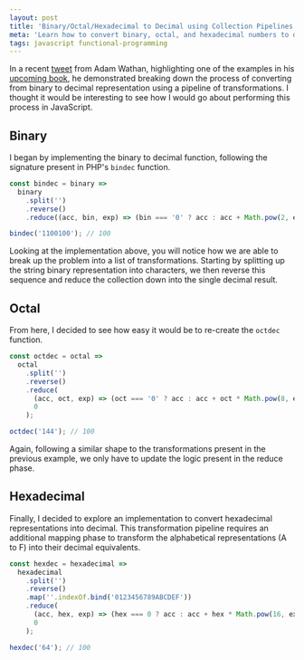 ```yaml
---
layout: post
title: 'Binary/Octal/Hexadecimal to Decimal using Collection Pipelines in JavaScript'
meta: 'Learn how to convert binary, octal, and hexadecimal numbers to decimal using collection pipelines in JavaScript.'
tags: javascript functional-programming
---
```


In a recent [tweet](https://twitter.com/adamwathan/status/720432624548900864) from Adam Wathan, highlighting one of the examples in his [upcoming book](http://adamwathan.me/refactoring-to-collections/), he demonstrated breaking down the process of converting from binary to decimal representation using a pipeline of transformations.
I thought it would be interesting to see how I would go about performing this process in JavaScript.

<!--more-->

## Binary

I began by implementing the binary to decimal function, following the signature present in PHP's `bindec` function.

```js
const bindec = binary =>
  binary
    .split('')
    .reverse()
    .reduce((acc, bin, exp) => (bin === '0' ? acc : acc + Math.pow(2, exp)), 0);

bindec('1100100'); // 100
```

Looking at the implementation above, you will notice how we are able to break up the problem into a list of transformations.
Starting by splitting up the string binary representation into characters, we then reverse this sequence and reduce the collection down into the single decimal result.

## Octal

From here, I decided to see how easy it would be to re-create the `octdec` function.

```js
const octdec = octal =>
  octal
    .split('')
    .reverse()
    .reduce(
      (acc, oct, exp) => (oct === '0' ? acc : acc + oct * Math.pow(8, exp)),
      0
    );

octdec('144'); // 100
```

Again, following a similar shape to the transformations present in the previous example, we only have to update the logic present in the reduce phase.

## Hexadecimal

Finally, I decided to explore an implementation to convert hexadecimal representations into decimal.
This transformation pipeline requires an additional mapping phase to transform the alphabetical representations (A to F) into their decimal equivalents.

```js
const hexdec = hexadecimal =>
  hexadecimal
    .split('')
    .reverse()
    .map(''.indexOf.bind('0123456789ABCDEF'))
    .reduce(
      (acc, hex, exp) => (hex === 0 ? acc : acc + hex * Math.pow(16, exp)),
      0
    );

hexdec('64'); // 100
```
